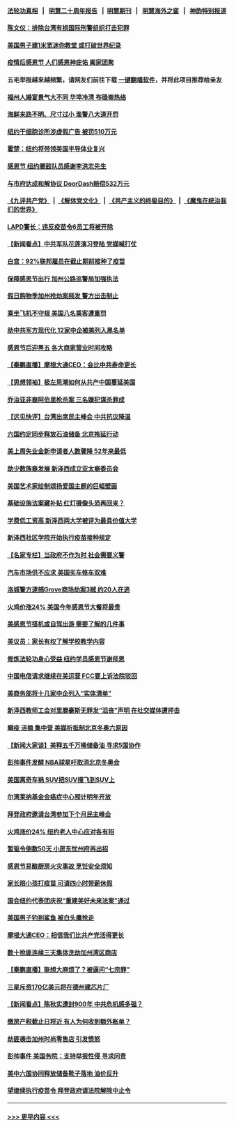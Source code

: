 #### [法轮功真相](https://github.com/gfw-breaker/truth/blob/master/README.md?t=0) &nbsp;&nbsp;|&nbsp;&nbsp; [明慧二十周年报告](https://github.com/gfw-breaker/mh-reports/blob/master/README.md?t=0) &nbsp;&nbsp;|&nbsp;&nbsp;[明慧期刊](https://github.com/gfw-breaker/mh-qikan) &nbsp;&nbsp;|&nbsp;&nbsp; [明慧海外之窗](https://github.com/gfw-breaker/mh-news/blob/master/README.md?t=0) &nbsp;&nbsp;|&nbsp;&nbsp; [神韵特别报道](https://github.com/gfw-breaker/mh-news/blob/master/shenyun.md?t=0)
#### [陈文仪：排除台湾有损国际刑警组织打击犯罪](../pages/nsc412/n13397754.md?t=11252050) 
#### [美国男子建1米宽迷你教堂 或打破世界纪录](../pages/nsc412/n13397569.md?t=11252050) 
#### [疫情后感恩节 人们感恩神庇佑 阖家团聚](../pages/nsc412/n13396652.md?t=11252050) 
#### 五毛举报越来越频繁，请网友们前往下载 [一键翻墙软件](https://github.com/gfw-breaker/ssr-accounts)，并将此项目推荐给亲友
#### [福州人婚宴景气大不同 华埠冷清 布碌崙热络](../pages/nsc412/n13397085.md?t=11252050) 
#### [海鲜来路不明、尺寸过小 渔警八大道开罚](../pages/nsc412/n13397058.md?t=11252050) 
#### [纽约干细胞诊所涉虚假广告 被罚510万元](../pages/nsc412/n13397073.md?t=11252050) 
#### [霍楚：纽约将带领美国半导体业复兴](../pages/nsc412/n13397070.md?t=11252050) 
#### [感恩节  纽约腰鼓队员感谢李洪志先生](../pages/nsc412/n13397178.md?t=11252050) 
#### [与市府达成和解协议 DoorDash赔偿532万元](../pages/nsc412/n13397100.md?t=11252050) 
#### [《九评共产党》](https://github.com/begood0513/9ping.md/blob/master/README.md) &nbsp;|&nbsp; [《解体党文化》](../../../../jtdwh.md/blob/master/README.md)  &nbsp;|&nbsp; [《共产主义的终极目的》](../../../../gczydzjmd.md/blob/master/README.md) &nbsp;|&nbsp; [《魔鬼在统治我们的世界》](../../../../mgztzwmdsj.md/blob/master/README.md) 
#### [LAPD警长：违反疫苗令6员工将被开除](../pages/nsc412/n13397026.md?t=11252050) 
#### [【新闻看点】中共军队花莲演习登陆 党媒喊打仗](../pages/nsc412/n13395948.md?t=11252050) 
#### [白宫：92%联邦雇员在截止期前接种了疫苗](../pages/nsc412/n13396674.md?t=11252050) 
#### [保障感恩节出行 加州公路巡警局加强执法](../pages/nsc412/n13396996.md?t=11252050) 
#### [假日购物季加州抢劫案频发 警方出击制止](../pages/nsc412/n13396973.md?t=11252050) 
#### [乘坐飞机不守规 美国八名乘客遭重罚](../pages/nsc412/n13396922.md?t=11252050) 
#### [助中共军方现代化 12家中企被美列入黑名单](../pages/nsc412/n13396836.md?t=11252050) 
#### [感恩节后迎黑五 各大商家营业时间攻略](../pages/nsc412/n13396878.md?t=11252050) 
#### [【秦鹏直播】摩根大通CEO：会比中共寿命更长](../pages/nsc412/n13396596.md?t=11252050) 
#### [【思想领袖】极左思潮如何从共产中国蔓延美国](../pages/nsc412/n13367534.md?t=11252050) 
#### [乔治亚非裔阿伯里枪杀案 三名嫌犯谋杀罪成](../pages/nsc412/n13396539.md?t=11252050) 
#### [【远见快评】台湾出席民主峰会 中共抗议降温](../pages/nsc412/n13396565.md?t=11252050) 
#### [六国约定同步释放石油储备 北京拖延行动](../pages/nsc412/n13396465.md?t=11252050) 
#### [美上周失业金新申请者人数骤降 52年来最低](../pages/nsc412/n13396528.md?t=11252050) 
#### [助少数族裔发展 新泽西成立亚太裔委员会](../pages/nsc412/n13396392.md?t=11252050) 
#### [美国艺术家绘制颂扬爱国主题的巨幅壁画](../pages/nsc412/n13395052.md?t=11252050) 
#### [基础设施法案藏补贴 红灯摄像头恐再回来？](../pages/nsc412/n13396373.md?t=11252050) 
#### [学费低工资高 新泽西两大学被评为最具价值大学](../pages/nsc412/n13396362.md?t=11252050) 
#### [新泽西社区学院开始执行疫苗接种规定](../pages/nsc412/n13396255.md?t=11252050) 
#### [【名家专栏】当政府不作为时 社会需要义警](../pages/nsc412/n13395901.md?t=11252050) 
#### [汽车市场供不应求 美国买车修车双难](../pages/nsc412/n13394586.md?t=11252050) 
#### [洛城警方逮捕Grove商场劫案3贼 约20人在逃](../pages/nsc412/n13394633.md?t=11252050) 
#### [火鸡价涨24% 美国今年感恩节大餐将最贵](../pages/nsc412/n13387713.md?t=11252050) 
#### [美感恩节搭机或自驾出游 需要了解的几件事](../pages/nsc412/n13396199.md?t=11252050) 
#### [美议员：家长有权了解学校教学内容](../pages/nsc412/n13396153.md?t=11252050) 
#### [修炼法轮功身心受益 纽约学员感恩节谢师恩](../pages/nsc412/n13394896.md?t=11252050) 
#### [中国电信请求继续在美运营 FCC要上诉法院驳回](../pages/nsc412/n13396154.md?t=11252050) 
#### [美商务部将十几家中企列入“实体清单”](../pages/nsc412/n13396122.md?t=11252050) 
#### [新泽西教师工会对里滕豪斯无罪发“沮丧”声明  在社交媒体遭抨击](../pages/nsc412/n13396133.md?t=11252050) 
#### [瞒疫 活摘 集中营 美媒析抵制北京冬奥六原因](../pages/nsc412/n13396001.md?t=11252050) 
#### [【新闻大家谈】美释五千万桶储备油 寻求5国协作](../pages/nsc412/n13395610.md?t=11252050) 
#### [彭帅事件发酵 NBA球星吁取消北京冬奥会](../pages/nsc412/n13395655.md?t=11252050) 
#### [美国离奇车祸 SUV把SUV撞飞到SUV上](../pages/nsc412/n13395285.md?t=11252050) 
#### [尔湾莱纳基金会癌症中心预计明年开放](../pages/nsc412/n13395081.md?t=11252050) 
#### [拜登政府邀请台湾参加下个月民主峰会](../pages/nsc412/n13395032.md?t=11252050) 
#### [火鸡涨价24% 纽约老人中心应对各有招](../pages/nsc412/n13394906.md?t=11252050) 
#### [暂驱令倒数50天 小房东忧州府再出招](../pages/nsc412/n13394917.md?t=11252050) 
#### [感恩节易酿厨房火灾事故 烹饪安全须知](../pages/nsc412/n13395038.md?t=11252050) 
#### [家长陪小孩打疫苗 可请四小时带薪休假](../pages/nsc412/n13394903.md?t=11252050) 
#### [国会纽约代表团庆祝“重建美好未来法案”通过](../pages/nsc412/n13394914.md?t=11252050) 
#### [美国男子钓到鲨鱼 被白头鹰抢走](../pages/nsc412/n13394752.md?t=11252050) 
#### [摩根大通CEO：相信我们比共产党活得更长](../pages/nsc412/n13394503.md?t=11252050) 
#### [数十抢匪连续三天集体洗劫加州湾区商店](../pages/nsc412/n13394347.md?t=11252050) 
#### [【秦鹏直播】联想大麻烦了？被逼问“七宗罪”](../pages/nsc412/n13394268.md?t=11252050) 
#### [三星斥资170亿美元将在德州建芯片厂](../pages/nsc412/n13394473.md?t=11252050) 
#### [【新闻看点】陈秋实遭封900年 中共危机感多强？](../pages/nsc412/n13394061.md?t=11252050) 
#### [缴房产税截止日将近 有人为何收到额外账单？](../pages/nsc412/n13394570.md?t=11252050) 
#### [劫匪袭击加州时尚零售店 引发愤怒](../pages/nsc412/n13394443.md?t=11252050) 
#### [彭帅事件 美国务院：支持举报性侵 寻求问责](../pages/nsc412/n13394412.md?t=11252050) 
#### [美中六国协同释放储备靴子落地 油价反升](../pages/nsc412/n13393989.md?t=11252050) 
#### [望继续执行疫苗令 拜登政府请法院解除中止令](../pages/nsc412/n13394125.md?t=11252050) 

----
#### [ >>> 更早内容 <<< ](../indexes/nsc412-earlier.md)
